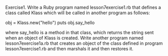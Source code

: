Exercise1. Write a Ruby program named lesson7exercise1.rb that defines a class called Klass which will be called in another program as follows:


obj = Klass.new("hello")
puts obj.say_hello

where say_hello is a method in that class, which returns the string sent when an object of Klass is created. Write another program named lesson7exercise1a.rb that creates an object of the class defined in program lesson7exercise1.rb and then marshals it and then restores it.


